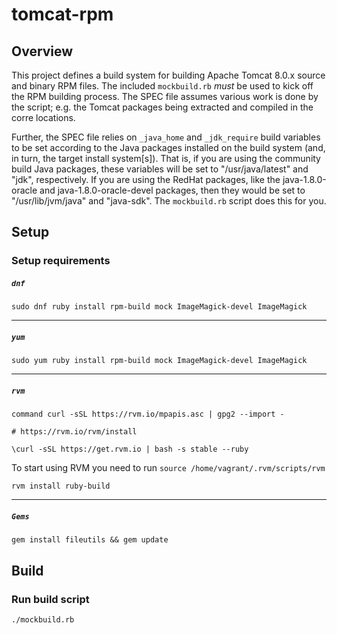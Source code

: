 # tomcat-rpm

## Overview

This project defines a build system for building Apache Tomcat 8.0.x
source and binary RPM files. The included `mockbuild.rb` *must* be used to kick off
the RPM building process. The SPEC file assumes various work is done by the
script; e.g. the Tomcat packages being extracted and compiled in the corre
locations. 

Further, the SPEC file relies on `_java_home` and `_jdk_require` build variables
to be set according to the Java packages installed on the build system (and, in
turn, the target install system[s]). That is, if you are using the community
build Java packages, these variables will be set to "/usr/java/latest" and
"jdk", respectively. If you are using the RedHat packages, like the
java-1.8.0-oracle and java-1.8.0-oracle-devel packages, then they would be
set to "/usr/lib/jvm/java" and "java-sdk". The `mockbuild.rb` script does this
for you.


## Setup

### Setup requirements


##### `dnf`

```
sudo dnf ruby install rpm-build mock ImageMagick-devel ImageMagick
```

-----

##### `yum`

```
sudo yum ruby install rpm-build mock ImageMagick-devel ImageMagick
```

-----

##### `rvm`

```
command curl -sSL https://rvm.io/mpapis.asc | gpg2 --import -
```

```
# https://rvm.io/rvm/install

\curl -sSL https://get.rvm.io | bash -s stable --ruby
```

To start using RVM you need to run `source /home/vagrant/.rvm/scripts/rvm`

```
rvm install ruby-build
```

-----

##### `Gems`

```
gem install fileutils && gem update
```


## Build

### Run build script

```
./mockbuild.rb
```
